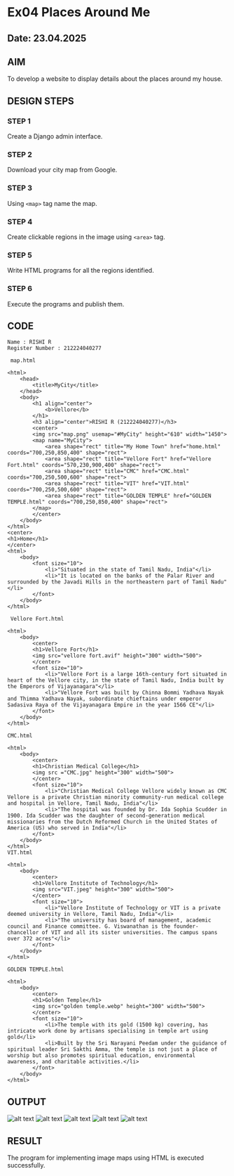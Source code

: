 # Ex04 Places Around Me
## Date: 23.04.2025

## AIM
To develop a website to display details about the places around my house.

## DESIGN STEPS

### STEP 1
Create a Django admin interface.

### STEP 2
Download your city map from Google.

### STEP 3
Using ```<map>``` tag name the map.

### STEP 4
Create clickable regions in the image using ```<area>``` tag.

### STEP 5
Write HTML programs for all the regions identified.

### STEP 6
Execute the programs and publish them.

## CODE
```
Name : RISHI R
Register Number : 212224040277

 map.html

<html>
    <head>
        <title>MyCity</title>
    </head>
    <body>
        <h1 align="center">
            <b>Vellore</b>
        </h1>
        <h3 align="center">RISHI R (212224040277)</h3>
        <center>
        <img src="map.png" usemap="#MyCity" height="610" width="1450">
        <map name="MyCity">
            <area shape="rect" title="My Home Town" href="home.html" coords="700,250,850,400" shape="rect">
            <area shape="rect" title="Vellore Fort" href="Vellore Fort.html" coords="570,230,900,400" shape="rect">
            <area shape="rect" title="CMC" href="CMC.html" coords="700,250,500,600" shape="rect">
            <area shape="rect" title="VIT" href="VIT.html" coords="700,250,500,600" shape="rect">
            <area shape="rect" title="GOLDEN TEMPLE" href="GOLDEN TEMPLE.html" coords="700,250,850,400" shape="rect">
        </map>
        </center>
    </body>
</html>
<center>
<h1>Home</h1>
</center>
<html>
    <body>
        <font size="10">
            <li>"Situated in the state of Tamil Nadu, India"</li>
            <li>"It is located on the banks of the Palar River and surrounded by the Javadi Hills in the northeastern part of Tamil Nadu"</li>
        </font>
    </body>
</html> 

 Vellore Fort.html

<html>
    <body>
        <center>    
        <h1>Vellore Fort</h1>
        <img src="vellore fort.avif" height="300" width="500">
        </center>
        <font size="10">            
            <li>"Vellore Fort is a large 16th-century fort situated in heart of the Vellore city, in the state of Tamil Nadu, India built by the Emperors of Vijayanagara"</li>
            <li>"Vellore Fort was built by Chinna Bommi Yadhava Nayak and Thimma Yadhava Nayak, subordinate chieftains under emperor Sadasiva Raya of the Vijayanagara Empire in the year 1566 CE"</li>
        </font>
    </body>
</html>

CMC.html

<html>
    <body>
        <center>
        <h1>Christian Medical College</h1>
        <img src ="CMC.jpg" height="300" width="500">
        </center>
        <font size="10">
            <li>"Christian Medical College Vellore widely known as CMC Vellore is a private Christian minority community-run medical college and hospital in Vellore, Tamil Nadu, India"</li>
            <li>"The hospital was founded by Dr. Ida Sophia Scudder in 1900. Ida Scudder was the daughter of second-generation medical missionaries from the Dutch Reformed Church in the United States of America (US) who served in India"</li>
        </font>
    </body>
</html>
VIT.html

<html>
    <body>
        <center>
        <h1>Vellore Institute of Technology</h1>
        <img src="VIT.jpeg" height="300" width="500">
        </center>
        <font size="10">
            <li>"Vellore Institute of Technology or VIT is a private deemed university in Vellore, Tamil Nadu, India"</li>
            <li>"The university has board of management, academic council and Finance committee. G. Viswanathan is the founder-chancellor of VIT and all its sister universities. The campus spans over 372 acres"</li>
        </font>
    </body>
</html>

GOLDEN TEMPLE.html 

<html>
    <body>
        <center>
        <h1>Golden Temple</h1>
        <img src="golden temple.webp" height="300" width="500">
        </center>
        <font size="10">
            <li>The temple with its gold (1500 kg) covering, has intricate work done by artisans specialising in temple art using gold</li>
            <li>Built by the Sri Narayani Peedam under the guidance of spiritual leader Sri Sakthi Amma, the temple is not just a place of worship but also promotes spiritual education, environmental awareness, and charitable activities.</li>
        </font>
    </body>
</html>
```


## OUTPUT
![alt text](1.png)
![alt text](2.png)
![alt text](3.png)
![alt text](4.png)
![alt text](5.png)
## RESULT
The program for implementing image maps using HTML is executed successfully.
